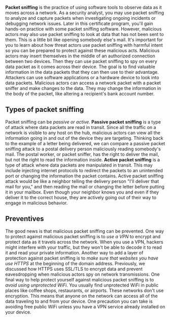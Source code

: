 **Packet sniffing** is the practice of using software tools to observe data as it moves across a network. As a security analyst, you may use packet sniffing to analyze and capture packets when investigating ongoing incidents or debugging network issues. Later in this certificate program, you'll gain hands-on practice with some packet sniffing software. However, malicious actors may also use packet sniffing to look at data that has not been sent to them. This is a little bit like opening somebody else's mail. It's important for you to learn about how threat actors use packet sniffing with harmful intent so you can be prepared to protect against these malicious acts. Malicious actors may insert themselves in the middle of an authorized connection between two devices. Then they can use packet sniffing to spy on every data packet as it comes across their device. The goal is to find valuable information in the data packets that they can then use to their advantage. Attackers can use software applications or a hardware device to look into data packets. Malicious actors can access a network packet with a packet sniffer and make changes to the data. They may change the information in the body of the packet, like altering a recipient's bank account number.

## Types of packet sniffing
Packet sniffing can be *passive or active*. 
**Passive packet sniffing** is a type of attack where data packets are read in transit. Since all the traffic on a network is visible to any host on the hub, malicious actors can view all the information going in and out of the device they are targeting. Thinking back to the example of a letter being delivered, we can compare a passive packet sniffing attack to a postal delivery person maliciously reading somebody's mail. The postal worker, or packet sniffer, has the right to deliver the mail, but not the right to read the information inside. 
**Active packet sniffing** is a type of attack where data packets are manipulated in transit. This may include injecting internet protocols to redirect the packets to an unintended port or changing the information the packet contains. Active packet sniffing attack would be like a neighbor telling the delivery person "I'll deliver that mail for you," and then reading the mail or changing the letter before putting it in your mailbox. Even though your neighbor knows you and even if they deliver it to the correct house, they are actively going out of their way to engage in malicious behavior.

## Preventives
The good news is that malicious packet sniffing can be prevented. 
One way to protect against malicious packet sniffing is to *use a VPN* to encrypt and protect data as it travels across the network. When you use a VPN, hackers might interfere with your traffic, but they won't be able to decode it to read it and read your private information. 
Another way to add a layer of protection against packet sniffing is to *make sure that websites you have use HTTPS* at the beginning of the domain address. Previously, we discussed how HTTPS uses SSL/TLS to encrypt data and prevent eavesdropping when malicious actors spy on network transmissions. 
One final way to help protect yourself against malicious packet sniffing is to *avoid using unprotected WiFi*. You usually find unprotected WiFi in public places like coffee shops, restaurants, or airports. These networks don't use encryption. This means that anyone on the network can access all of the data traveling to and from your device. One precaution you can take is avoiding free public WiFi unless you have a VPN service already installed on your device.